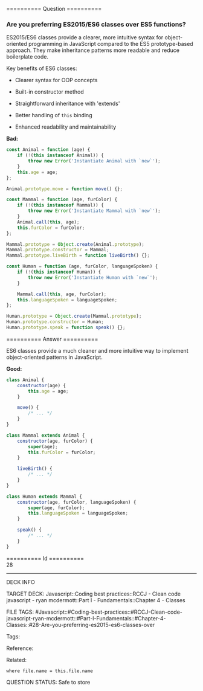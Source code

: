 ========== Question ==========  

### Are you preferring ES2015/ES6 classes over ES5 functions?

ES2015/ES6 classes provide a clearer, more intuitive syntax for object-oriented programming in JavaScript compared to the ES5 prototype-based approach. They make inheritance patterns more readable and reduce boilerplate code.

Key benefits of ES6 classes:

-   Clearer syntax for OOP concepts

-   Built-in constructor method

-   Straightforward inheritance with 'extends'

-   Better handling of `this` binding

-   Enhanced readability and maintainability

**Bad:**

```javascript
const Animal = function (age) {
    if (!(this instanceof Animal)) {
        throw new Error('Instantiate Animal with `new`');
    }
    this.age = age;
};

Animal.prototype.move = function move() {};

const Mammal = function (age, furColor) {
    if (!(this instanceof Mammal)) {
        throw new Error('Instantiate Mammal with `new`');
    }
    Animal.call(this, age);
    this.furColor = furColor;
};

Mammal.prototype = Object.create(Animal.prototype);
Mammal.prototype.constructor = Mammal;
Mammal.prototype.liveBirth = function liveBirth() {};

const Human = function (age, furColor, languageSpoken) {
    if (!(this instanceof Human)) {
        throw new Error('Instantiate Human with `new`');
    }

    Mammal.call(this, age, furColor);
    this.languageSpoken = languageSpoken;
};

Human.prototype = Object.create(Mammal.prototype);
Human.prototype.constructor = Human;
Human.prototype.speak = function speak() {};
```  

========== Answer ==========  

ES6 classes provide a much cleaner and more intuitive way to implement object-oriented patterns in JavaScript.

**Good:**

```javascript
class Animal {
    constructor(age) {
        this.age = age;
    }

    move() {
        /* ... */
    }
}

class Mammal extends Animal {
    constructor(age, furColor) {
        super(age);
        this.furColor = furColor;
    }

    liveBirth() {
        /* ... */
    }
}

class Human extends Mammal {
    constructor(age, furColor, languageSpoken) {
        super(age, furColor);
        this.languageSpoken = languageSpoken;
    }

    speak() {
        /* ... */
    }
}
```

========== Id ==========  
28

---

DECK INFO

TARGET DECK: Javascript::Coding best practices::RCCJ - Clean code javascript - ryan mcdermott::Part I - Fundamentals::Chapter 4 - Classes

FILE TAGS: #Javascript::#Coding-best-practices::#RCCJ-Clean-code-javascript-ryan-mcdermott::#Part-I-Fundamentals::#Chapter-4-Classes::#28-Are-you-preferring-es2015-es6-classes-over

Tags:

Reference:

Related:

```dataview
where file.name = this.file.name
```

QUESTION STATUS: Safe to store
